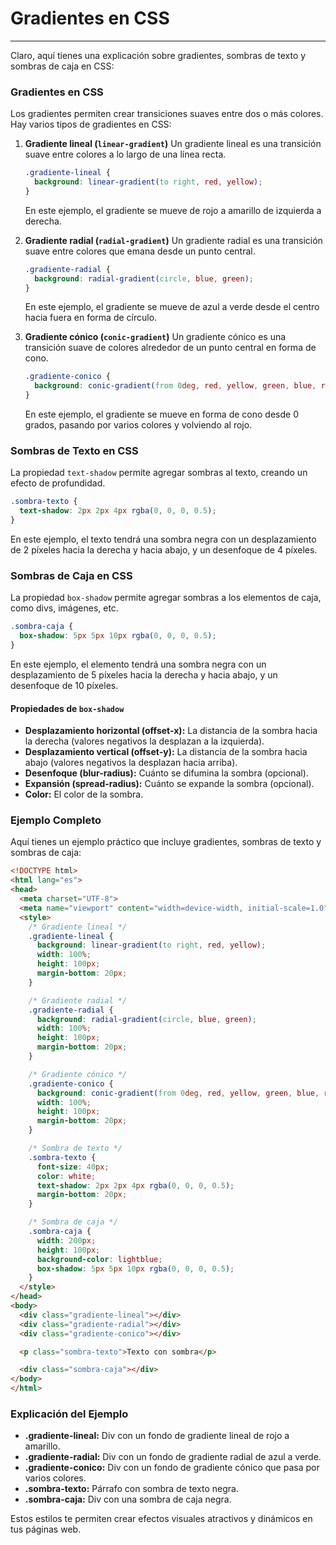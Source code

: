# Gradientes en CSS

---

Claro, aquí tienes una explicación sobre gradientes, sombras de texto y sombras de caja en CSS:

### Gradientes en CSS

Los gradientes permiten crear transiciones suaves entre dos o más colores. Hay varios tipos de gradientes en CSS:

1. **Gradiente lineal (`linear-gradient`)**
   Un gradiente lineal es una transición suave entre colores a lo largo de una línea recta.

   ```css
   .gradiente-lineal {
     background: linear-gradient(to right, red, yellow);
   }
   ```

   En este ejemplo, el gradiente se mueve de rojo a amarillo de izquierda a derecha.

2. **Gradiente radial (`radial-gradient`)**
   Un gradiente radial es una transición suave entre colores que emana desde un punto central.

   ```css
   .gradiente-radial {
     background: radial-gradient(circle, blue, green);
   }
   ```

   En este ejemplo, el gradiente se mueve de azul a verde desde el centro hacia fuera en forma de círculo.

3. **Gradiente cónico (`conic-gradient`)**
   Un gradiente cónico es una transición suave de colores alrededor de un punto central en forma de cono.

   ```css
   .gradiente-conico {
     background: conic-gradient(from 0deg, red, yellow, green, blue, red);
   }
   ```

   En este ejemplo, el gradiente se mueve en forma de cono desde 0 grados, pasando por varios colores y volviendo al rojo.

### Sombras de Texto en CSS

La propiedad `text-shadow` permite agregar sombras al texto, creando un efecto de profundidad.

```css
.sombra-texto {
  text-shadow: 2px 2px 4px rgba(0, 0, 0, 0.5);
}
```

En este ejemplo, el texto tendrá una sombra negra con un desplazamiento de 2 píxeles hacia la derecha y hacia abajo, y un desenfoque de 4 píxeles.

### Sombras de Caja en CSS

La propiedad `box-shadow` permite agregar sombras a los elementos de caja, como divs, imágenes, etc.

```css
.sombra-caja {
  box-shadow: 5px 5px 10px rgba(0, 0, 0, 0.5);
}
```

En este ejemplo, el elemento tendrá una sombra negra con un desplazamiento de 5 píxeles hacia la derecha y hacia abajo, y un desenfoque de 10 píxeles.

#### Propiedades de `box-shadow`

- **Desplazamiento horizontal (offset-x):** La distancia de la sombra hacia la derecha (valores negativos la desplazan a la izquierda).
- **Desplazamiento vertical (offset-y):** La distancia de la sombra hacia abajo (valores negativos la desplazan hacia arriba).
- **Desenfoque (blur-radius):** Cuánto se difumina la sombra (opcional).
- **Expansión (spread-radius):** Cuánto se expande la sombra (opcional).
- **Color:** El color de la sombra.

### Ejemplo Completo

Aquí tienes un ejemplo práctico que incluye gradientes, sombras de texto y sombras de caja:

```html
<!DOCTYPE html>
<html lang="es">
<head>
  <meta charset="UTF-8">
  <meta name="viewport" content="width=device-width, initial-scale=1.0">
  <style>
    /* Gradiente lineal */
    .gradiente-lineal {
      background: linear-gradient(to right, red, yellow);
      width: 100%;
      height: 100px;
      margin-bottom: 20px;
    }

    /* Gradiente radial */
    .gradiente-radial {
      background: radial-gradient(circle, blue, green);
      width: 100%;
      height: 100px;
      margin-bottom: 20px;
    }

    /* Gradiente cónico */
    .gradiente-conico {
      background: conic-gradient(from 0deg, red, yellow, green, blue, red);
      width: 100%;
      height: 100px;
      margin-bottom: 20px;
    }

    /* Sombra de texto */
    .sombra-texto {
      font-size: 40px;
      color: white;
      text-shadow: 2px 2px 4px rgba(0, 0, 0, 0.5);
      margin-bottom: 20px;
    }

    /* Sombra de caja */
    .sombra-caja {
      width: 200px;
      height: 100px;
      background-color: lightblue;
      box-shadow: 5px 5px 10px rgba(0, 0, 0, 0.5);
    }
  </style>
</head>
<body>
  <div class="gradiente-lineal"></div>
  <div class="gradiente-radial"></div>
  <div class="gradiente-conico"></div>

  <p class="sombra-texto">Texto con sombra</p>

  <div class="sombra-caja"></div>
</body>
</html>
```

### Explicación del Ejemplo

- **.gradiente-lineal:** Div con un fondo de gradiente lineal de rojo a amarillo.
- **.gradiente-radial:** Div con un fondo de gradiente radial de azul a verde.
- **.gradiente-conico:** Div con un fondo de gradiente cónico que pasa por varios colores.
- **.sombra-texto:** Párrafo con sombra de texto negra.
- **.sombra-caja:** Div con una sombra de caja negra.

Estos estilos te permiten crear efectos visuales atractivos y dinámicos en tus páginas web.
